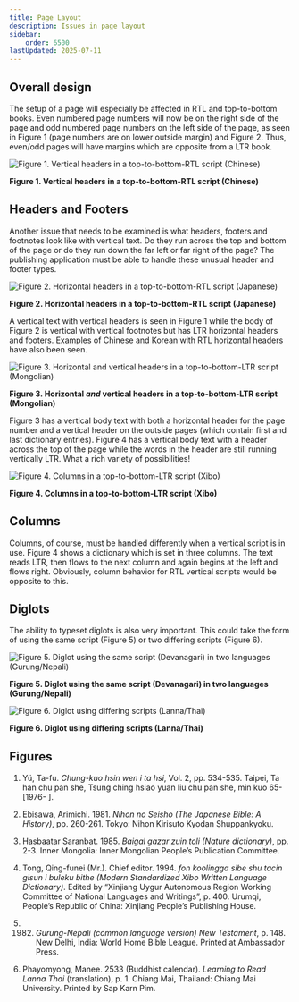 ```yaml
---
title: Page Layout
description: Issues in page layout
sidebar:
    order: 6500
lastUpdated: 2025-07-11
---
```


## Overall design

The setup of a page will especially be affected in RTL and top-to-bottom books. Even numbered page numbers will now be on the right side of the page and odd numbered page numbers on the left side of the page, as seen in Figure 1 (page numbers are on lower outside margin) and Figure 2. Thus, even/odd pages will have margins which are opposite from a LTR book.

![Figure 1. Vertical headers in a top-to-bottom-RTL script (Chinese)](images/6500-1-Chinese.png)

**Figure 1. Vertical headers in a top-to-bottom-RTL script (Chinese)**


## Headers and Footers

Another issue that needs to be examined is what headers, footers and footnotes look like with vertical text. Do they run across the top and bottom of the page or do they run down the far left or far right of the page? The publishing application must be able to handle these unusual header and footer types.

![Figure 2. Horizontal headers in a top-to-bottom-RTL script (Japanese)](images/6500-2-Japanese.png)

**Figure 2. Horizontal headers in a top-to-bottom-RTL script (Japanese)**

A vertical text with vertical headers is seen in Figure 1 while the body of Figure 2 is vertical with vertical footnotes but has LTR horizontal headers and footers. Examples of Chinese and Korean with RTL horizontal headers have also been seen.

![Figure 3. Horizontal and vertical headers in a top-to-bottom-LTR script (Mongolian)](images/6500-3-Mongolian.png)

**Figure 3. Horizontal *and* vertical headers in a top-to-bottom-LTR script (Mongolian)**

Figure 3 has a vertical body text with both a horizontal header for the page number and a vertical header on the outside pages (which contain first and last dictionary entries). Figure 4 has a vertical body text with a header across the top of the page while the words in the header are still running vertically LTR. What a rich variety of possibilities!

![Figure 4. Columns in a top-to-bottom-LTR script (Xibo)](images/6500-4-Xibo.png)

**Figure 4. Columns in a top-to-bottom-LTR script (Xibo)**

## Columns

Columns, of course, must be handled differently when a vertical script is in use. Figure 4 shows a dictionary which is set in three columns. The text reads LTR, then flows to the next column and again begins at the left and flows right. Obviously, column behavior for RTL vertical scripts would be opposite to this.

## Diglots

The ability to typeset diglots is also very important. This could take the form of using the same script (Figure 5) or two differing scripts (Figure 6).

![Figure 5. Diglot using the same script (Devanagari) in two languages (Gurung/Nepali)](images/6500-5-Deva.png)

**Figure 5. Diglot using the same script (Devanagari) in two languages (Gurung/Nepali)**

![Figure 6. Diglot using differing scripts (Lanna/Thai)](images/6500-6-NorthernThai.png)

**Figure 6. Diglot using differing scripts (Lanna/Thai)**

## Figures

1. Yü, Ta-fu. *Chung-kuo hsin wen i ta hsi*, Vol. 2, pp. 534-535. Taipei, Ta han chu pan she, Tsung ching hsiao yuan liu chu pan she, min kuo 65- [1976- ].

2. Ebisawa, Arimichi. 1981. *Nihon no Seisho (The Japanese Bible: A History)*, pp. 260-261. Tokyo: Nihon Kirisuto Kyodan Shuppankyoku.

3. Hasbaatar Saranbat. 1985. *Baigal gazar zuin toli (Nature dictionary)*, pp. 2-3. Inner Mongolia: Inner Mongolian People’s Publication Committee.

4. Tong, Qing-funei (Mr.). Chief editor. 1994. *fon koolingga sibe shu tacin gisun i buleku bithe (Modern Standardized Xibo Written Language Dictionary)*. Edited by “Xinjiang Uygur Autonomous Region Working Committee of National Languages and Writings”, p. 400. Urumqi, People’s Republic of China: Xinjiang People’s Publishing House.

5. 1982. *Gurung-Nepali (common language version) New Testament*, p. 148. New Delhi, India: World Home Bible League. Printed at Ambassador Press.

6. Phayomyong, Manee. 2533 (Buddhist calendar). *Learning to Read Lanna Thai* (translation), p. 1. Chiang Mai, Thailand: Chiang Mai University. Printed by Sap Karn Pim.